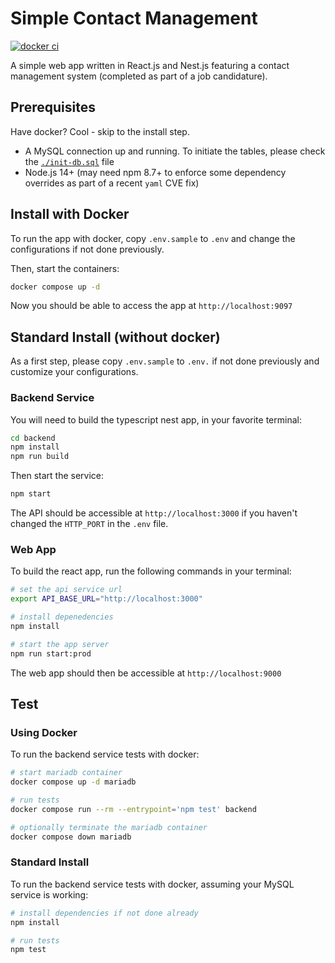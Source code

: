# Simple Contact Management

[![docker ci](https://github.com/elhardoum/simple-contact-mgmt/actions/workflows/push.yml/badge.svg)](https://github.com/elhardoum/simple-contact-mgmt/actions/workflows/push.yml)

A simple web app written in React.js and Nest.js featuring a contact management system (completed as part of a job candidature).

## Prerequisites

Have docker? Cool - skip to the install step.

- A MySQL connection up and running. To initiate the tables, please check the [`./init-db.sql`](./init-db.sql) file
- Node.js 14+ (may need npm 8.7+ to enforce some dependency overrides as part of a recent `yaml` CVE fix)

## Install with Docker

To run the app with docker, copy `.env.sample` to `.env` and change the configurations if not done previously.

Then, start the containers:

```sh
docker compose up -d
```

Now you should be able to access the app at `http://localhost:9097`

## Standard Install (without docker)

As a first step, please copy `.env.sample` to `.env.` if not done previously and customize your configurations.

### Backend Service

You will need to build the typescript nest app, in your favorite terminal:

```sh
cd backend
npm install
npm run build
```

Then start the service:

```sh
npm start
```

The API should be accessible at `http://localhost:3000` if you haven't changed the `HTTP_PORT` in the `.env` file.

### Web App

To build the react app, run the following commands in your terminal:

```sh
# set the api service url
export API_BASE_URL="http://localhost:3000"

# install depenedencies
npm install

# start the app server
npm run start:prod
```

The web app should then be accessible at `http://localhost:9000`

## Test

### Using Docker

To run the backend service tests with docker:

```sh
# start mariadb container
docker compose up -d mariadb

# run tests
docker compose run --rm --entrypoint='npm test' backend

# optionally terminate the mariadb container
docker compose down mariadb
```

### Standard Install

To run the backend service tests with docker, assuming your MySQL service is working:

```sh
# install dependencies if not done already
npm install

# run tests
npm test
```
